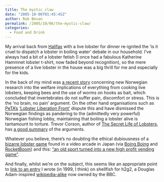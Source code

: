 ```yaml
---
title: The mystic claw
date: "2005-10-06T01:45:45Z"
author: Rob Bevan
permalink: /2005/10/06/the-mystic-claw/
categories:
  - Food and Drink
---
```

My arrival back from [Halifax][1] with a live lobster for dinner re-ignited the &#8216;is it cruel to dispatch a lobster in boiling water&#8217; debate in our household. I&#8217;ve always had a bit of a lobster fetish (I once had a fabulous Katherine Hammnet lobster t-shirt, now faded beyond recognition), so the mere presence of a live lobster in the house was a big thrill for me and especially for the kids.

In the back of my mind was [a recent story][2] concerning new Norwegian research into the welfare implications of everything from cooking live lobsters, keeping bees and the use of worms on hooks as bait, which concluded that invertebrates do not suffer pain, discomfort or stress. This is the &#8216;no brain, no pain&#8217; argument. On the other hand organisations such as [PeTA&#8217;s][3] [&#8216;Lobster Liberation Front&#8217;][4] dispute this and have dismissed the Norwegian findings as pandering to the (admittedly very powerful) Norwegian fishing lobby, maintaining that boiling a lobster alive is tantamount to torture. Trevor Corson, author of [The Secret Life of Lobsters][5], has [a good summary][6] of the arguments.

Whatever you believe, there&#8217;s no doubting the ethical dubiousness of a [bizarre lobster game][7] found in a video arcade in Japan (via [Boing Boing][8] and [RocketBoom][9]) and this: [&#8220;an old sport turned into a new high profit vending game&#8221;][10].

And finally, whilst we&#8217;re on the subject, this seems like an appropriate point to [link to an entry][11] I wrote (in 1999, I think) on shellfish for h2g2, a Douglas Adam-inspired [wikipedia-alike][12] now owned by the BBC.

 [1]: http://www.xpt.com/uk/news/new-media-gameshow/
 [2]: http://www.guardian.co.uk/animalrights/story/0,11917,1408050,00.html
 [3]: http://www.peta.org.uk/feat/lobsterlib/
 [4]: http://www.lobsterlib.com/
 [5]: http://www.amazon.co.uk/exec/obidos/ASIN/0060555599/robbish-21
 [6]: http://www.secretlifeoflobsters.com/blog/2005/02/no-brain-no-pain.asp
 [7]: http://www3.tky.3web.ne.jp/~edjacob/vending.html
 [8]: http://www.boingboing.net/2005/09/24/japanese_lobstervend.html
 [9]: http://www.rocketboom.com/vlog/archives/2005/09/rb_05_sep_26.html
 [10]: http://www.lobstergame.com/
 [11]: http://www.bbc.co.uk/dna/h2g2/A1170
 [12]: http://en.wikipedia.org/wiki/Lobster

